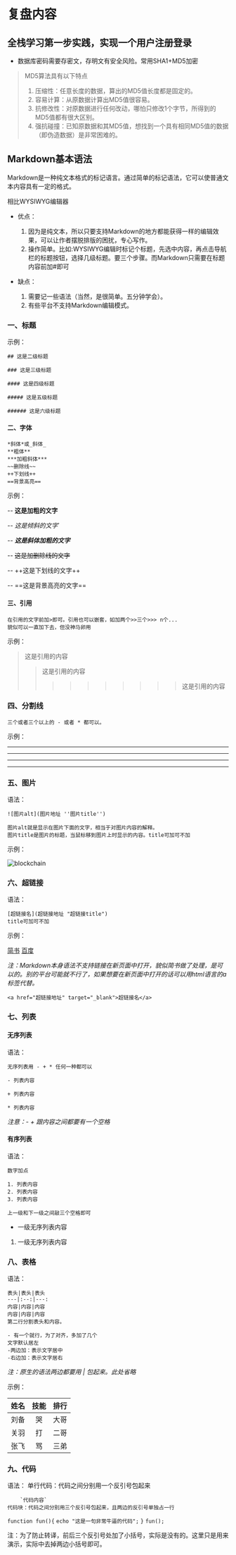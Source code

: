 # 复盘内容

## 全栈学习第一步实践，实现一个用户注册登录

- 数据库密码需要存密文，存明文有安全风险。常用SHA1+MD5加密

 > MD5算法具有以下特点
 >
 > 1. 压缩性：任意长度的数据，算出的MD5值长度都是固定的。
 > 2. 容易计算：从原数据计算出MD5值很容易。
 > 3. 抗修改性：对原数据进行任何改动，哪怕只修改1个字节，所得到的MD5值都有很大区别。
 > 4. 强抗碰撞：已知原数据和其MD5值，想找到一个具有相同MD5值的数据（即伪造数据）是非常困难的。

## Markdown基本语法

Markdown是一种纯文本格式的标记语言。通过简单的标记语法，它可以使普通文本内容具有一定的格式。

相比WYSIWYG编辑器

* 优点：

  1. 因为是纯文本，所以只要支持Markdown的地方都能获得一样的编辑效果，可以让作者摆脱排版的困扰，专心写作。
  2. 操作简单。比如:WYSIWYG编辑时标记个标题，先选中内容，再点击导航栏的标题按钮，选择几级标题。要三个步骤。而Markdown只需要在标题内容前加#即可

* 缺点：

   1. 需要记一些语法（当然，是很简单。五分钟学会）。
   2. 有些平台不支持Markdown编辑模式。

### 一、标题

示例：

    ## 这是二级标题

    ### 这是三级标题
    
    #### 这是四级标题
    
    ##### 这是五级标题
    
    ###### 这是六级标题

#### 二、字体

    *斜体*或_斜体_
    **粗体**
    ***加粗斜体***
    ~~删除线~~
    ++下划线++
    ==背景高亮==

示例：

-- **这是加粗的文字**

-- *这是倾斜的文字*`

-- ***这是斜体加粗的文字***

-- ~~这是加删除线的文字~~

-- ++这是下划线的文字++

-- ==这是背景高亮的文字==

#### 三、引用

    在引用的文字前加>即可。引用也可以嵌套，如加两个>>三个>>> n个...
    貌似可以一直加下去，但没神马卵用
  
示例：

>这是引用的内容
>>这是引用的内容
>>>>>>>>>>这是引用的内容

### 四、分割线

    三个或者三个以上的 - 或者 * 都可以。

示例：

---
----
***
*****

### 五、图片

语法：

    ![图片alt](图片地址 ''图片title'')
    
    图片alt就是显示在图片下面的文字，相当于对图片内容的解释。
    图片title是图片的标题，当鼠标移到图片上时显示的内容。title可加可不加
示例：

![blockchain](https://ss0.bdstatic.com/70cFvHSh_Q1YnxGkpoWK1HF6hhy/itu=702257389,1274025419&fm=27&gp=0.jpg "区块链")

### 六、超链接

语法：

    [超链接名](超链接地址 "超链接title")
    title可加可不加
  
示例：

[简书](http://jianshu.com)
[百度](http://baidu.com)

*注：Markdown本身语法不支持链接在新页面中打开，貌似简书做了处理，是可以的。别的平台可能就不行了，如果想要在新页面中打开的话可以用html语言的a标签代替。*

` <a href="超链接地址" target="_blank">超链接名</a> `

### 七、列表

#### 无序列表

语法：

    无序列表用 - + * 任何一种都可以

    - 列表内容
    
    + 列表内容
    
    * 列表内容

*注意：- +  跟内容之间都要有一个空格*

#### 有序列表

语法：

    数字加点
    
    1. 列表内容
    2. 列表内容
    3. 列表内容

    上一级和下一级之间敲三个空格即可

- 一级无序列表内容

1. 一级无序列表内容

### 八、表格

语法：

    表头|表头|表头
    ---|:--:|---:
    内容|内容|内容
    内容|内容|内容     
    第二行分割表头和内容。

    - 有一个就行，为了对齐，多加了几个
    文字默认居左
    -两边加：表示文字居中
    -右边加：表示文字居右

*注：原生的语法两边都要用 | 包起来。此处省略*

示例：

姓名|技能|排行
--|:--:|--:
刘备|哭|大哥
关羽|打|二哥
张飞|骂|三弟

### 九、代码

语法：
    单行代码：代码之间分别用一个反引号包起来

        `代码内容`
    代码块：代码之间分别用三个反引号包起来，且两边的反引号单独占一行

  `function fun(){`
  `echo "这是一句非常牛逼的代码";`
  `}`
  `fun();`

注：为了防止转译，前后三个反引号处加了小括号，实际是没有的。这里只是用来演示，实际中去掉两边小括号即可。
